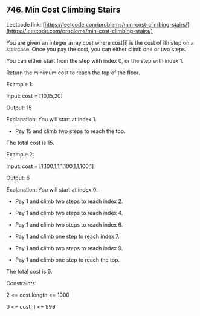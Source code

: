 ## 746. Min Cost Climbing Stairs

Leetcode link: [https://leetcode.com/problems/min-cost-climbing-stairs/](https://leetcode.com/problems/min-cost-climbing-stairs/)

You are given an integer array cost where cost[i] is the cost of ith step on a staircase. Once you pay the cost, you can either climb one or two steps.

You can either start from the step with index 0, or the step with index 1.

Return the minimum cost to reach the top of the floor.

 

Example 1:

Input: cost = [10,15,20]

Output: 15

Explanation: You will start at index 1.

- Pay 15 and climb two steps to reach the top.

The total cost is 15.

Example 2:



Input: cost = [1,100,1,1,1,100,1,1,100,1]

Output: 6

Explanation: You will start at index 0.

- Pay 1 and climb two steps to reach index 2.

- Pay 1 and climb two steps to reach index 4.

- Pay 1 and climb two steps to reach index 6.

- Pay 1 and climb one step to reach index 7.

- Pay 1 and climb two steps to reach index 9.

- Pay 1 and climb one step to reach the top.

The total cost is 6.



Constraints:

2 <= cost.length <= 1000

0 <= cost[i] <= 999
